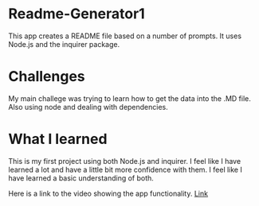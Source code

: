 # Readme-Generator1

This app creates a README file based on a number of prompts. It uses Node.js and the inquirer package.

# Challenges

My main challege was trying to learn how to get the data into the .MD file. Also using node and dealing with dependencies.

# What I learned

This is my first project using both Node.js and inquirer. I feel like I have learned a lot and have a little bit more confidence with them. I feel like I have learned a basic understanding of both.

Here is a link to the video showing the app functionality. [Link](https://watch.screencastify.com/v/6H2ASvFH7lrKbEIfgpXb)

